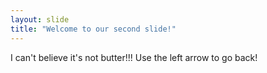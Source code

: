 ```yaml
---
layout: slide
title: "Welcome to our second slide!"
---
```

I can't believe it's not butter!!!
Use the left arrow to go back!
